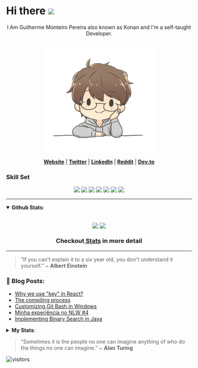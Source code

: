 # Hi there <img src="https://raw.githubusercontent.com/MartinHeinz/MartinHeinz/master/wave.gif" width="30px">

<p align="center">I Am Guilherme Monteiro Pereira also known as Konan and I'm a self-taught Developer.</p>

<p align="center">
  <img src="anotherMeNobg.png" width=300px height=300px/>
</p>

<p align="center">
  <strong><a href="https://guilhermemonteiro.dev/">Website</a></strong> |
  <strong><a href="https://twitter.com/GuilhermeKonan">Twitter</a></strong> |
  <strong><a href="https://www.linkedin.com/in/gmkonan/">LinkedIn</a></strong> |
  <strong><a href="https://www.reddit.com/user/KonanGM">Reddit</a></strong> |
  <strong><a href="https://dev.to/gmkonan">Dev.to</a></strong>
</p>

<h3>
  Skill Set
</h3>

<p align="center">
<img src="https://img.shields.io/badge/-Python-fff?&logo=python" />
<img src="https://img.shields.io/badge/-JavaScript-fff?&logo=JavaScript&logoColor=ddc508" />
<img src="https://img.shields.io/badge/-Java-fff?&logo=Java&logoColor=007396" />
<img src="https://img.shields.io/badge/-React-fff?&logo=React" />
<img src="https://img.shields.io/badge/-Linux-fff?&logo=linux&logoColor=000" />
<img src="https://img.shields.io/badge/-Node.js-fff?&logo=node.js" />
<img src="https://img.shields.io/badge/-MySQL-fff?&logo=MySQL" />
</p>


-----

<details open>
  <summary> <b>Github Stats</b>: </summary>
<br>
<p align="center">
  <img height=165 align="center" src="https://github-readme-stats-5wvjxcbzk-rickstaa.vercel.app/api?username=GMkonan&role=ORGANIZATION_MEMBER,OWNER,COLLABORATOR&count_private=true&show_icons=true&theme=cobalt"/>
  <img height=165 align="center" src="https://github-readme-stats-5wvjxcbzk-rickstaa.vercel.app/api/top-langs/?username=GMkonan&role=ORGANIZATION_MEMBER,OWNER,COLLABORATOR&langs_count=8&exclude_repo=Senac-Projeto&layout=compact&theme=cobalt"/>
  </p>


  <h3 align="center">Checkout<a href="https://profile-summary-for-github.com/user/GMkonan"> Stats</a> in more detail</h3>

</details>

-----

> “If you can't explain it to a six year old, you don't understand it yourself.”
> ~ <b>Albert Einstein</b>

<h3><b>📕 Blog Posts:</b></h3>

<!-- BLOG-POST-LIST:START -->
- [Why we use "key" in React?](https://dev.to/gmkonan/why-we-use-key-in-react-4a03)
- [The compiling process](https://dev.to/gmkonan/the-compiling-process-28do)
- [Customizing Git Bash in Windows](https://dev.to/gmkonan/customizing-git-bash-in-windows-2al3)
- [Minha experiência no NLW #4](https://dev.to/gmkonan/minha-experiencia-no-nlw-4-1o01)
- [Implementing Binary Search in Java](https://dev.to/gmkonan/implementing-binary-search-in-java-489a)
<!-- BLOG-POST-LIST:END -->

<details>
  <summary> <b>My Stats</b>: </summary>
<br>
<!--START_SECTION:waka-->
**🐱 My Github Data** 

> 🏆 268 Contributions in the Year 2021
 > 
> 📦 111.4 kB Used in Github's Storage 
 > 
> 💼 Opted to Hire
 > 
> 📜 21 Public Repositories 
 > 
> 🔑 50 Private Repositories  
 > 
**I'm a Night 🦉** 

```text
🌞 Morning    96 commits     ████░░░░░░░░░░░░░░░░░░░░░   19.09% 
🌆 Daytime    118 commits    █████░░░░░░░░░░░░░░░░░░░░   23.46% 
🌃 Evening    160 commits    ████████░░░░░░░░░░░░░░░░░   31.81% 
🌙 Night      129 commits    ██████░░░░░░░░░░░░░░░░░░░   25.65%

```
📅 **I'm Most Productive on Monday** 

```text
Monday       91 commits     ████░░░░░░░░░░░░░░░░░░░░░   18.09% 
Tuesday      78 commits     ████░░░░░░░░░░░░░░░░░░░░░   15.51% 
Wednesday    68 commits     ███░░░░░░░░░░░░░░░░░░░░░░   13.52% 
Thursday     74 commits     ███░░░░░░░░░░░░░░░░░░░░░░   14.71% 
Friday       75 commits     ███░░░░░░░░░░░░░░░░░░░░░░   14.91% 
Saturday     42 commits     ██░░░░░░░░░░░░░░░░░░░░░░░   8.35% 
Sunday       75 commits     ███░░░░░░░░░░░░░░░░░░░░░░   14.91%

```


📊 **This Week I Spent My Time On** 

```text
💬 Programming Languages: 
No Activity Tracked This Week

```


 Last Updated on 20/07/2021
<!--END_SECTION:waka-->

</details>


> “Sometimes it is the people no one can imagine anything of who do the things no one can imagine.”
> ~ <b>Alan Turing</b>

![visitors](https://visitor-badge.glitch.me/badge?page_id=GMkonan.GMkonan)

<!--
**GMkonan/GMkonan** is a ✨ _special_ ✨ repository because its `README.md` (this file) appears on your GitHub profile.

Here are some ideas to get you started:

- 🔭 I’m currently working on ...
- 🌱 I’m currently learning ...
- 👯 I’m looking to collaborate on ...
- 🤔 I’m looking for help with ...
- 💬 Ask me about ...
- 📫 How to reach me: ...
- 😄 Pronouns: ...
- ⚡ Fun fact: ...

“If you can’t explain it to a 6-year-old, you don’t understand it yourself,” ~ <b>Albert Einstein</b>

Forma de organizar pins caso queira botar algum dps
<a href="https://github.com/anuraghazra/github-readme-stats">
  <img align="center" src="https://github-readme-stats.vercel.app/api/pin/?username=anuraghazra&repo=github-readme-stats" />
</a>
<a href="https://github.com/anuraghazra/convoychat">
  <img align="center" src="https://github-readme-stats.vercel.app/api/pin/?username=anuraghazra&repo=convoychat" />
</a>
-->
